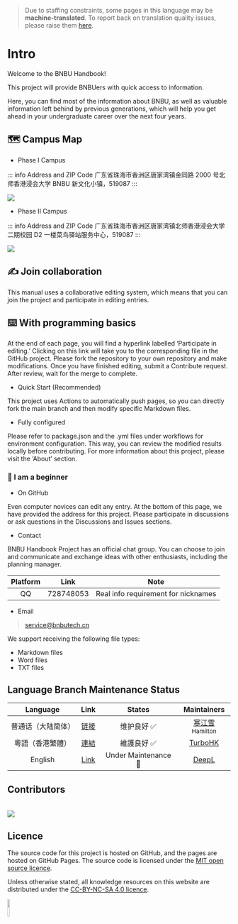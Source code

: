 > Due to staffing constraints, some pages in this language may be **machine-translated**. To report back on translation quality issues, please raise them [here](https://github.com/PhoenixTechProject/BNBUHandbook/issues/new).

# Intro

Welcome to the BNBU Handbook!

This project will provide BNBUers with quick access to information.

Here, you can find most of the information about BNBU, as well as valuable information left behind by previous generations, which will help you get ahead in your undergraduate career over the next four years.

## 🗺️ Campus Map
* Phase I Campus

::: info Address and ZIP Code
广东省珠海市香洲区唐家湾镇金同路 2000 号北师香港浸会大学 BNBU 新文化小镇，519087
:::

![](https://cdn.jsdelivr.net/gh/PhoenixTechProject/HandbookPicBed/map/one.jpg)

* Phase II Campus

::: info Address and ZIP Code
广东省珠海市香洲区唐家湾镇北师香港浸会大学二期校园 D2 一楼菜鸟驿站服务中心，519087
:::

![](https://cdn.jsdelivr.net/gh/PhoenixTechProject/HandbookPicBed/map/two.jpg)

## ✍️ Join collaboration

This manual uses a collaborative editing system, which means that you can join the project and participate in editing entries.

## ⌨️ With programming basics

At the end of each page, you will find a hyperlink labelled ‘Participate in editing.’ Clicking on this link will take you to the corresponding file in the GitHub project. Please fork the repository to your own repository and make modifications. Once you have finished editing, submit a Contribute request. After review, wait for the merge to complete.

* Quick Start (Recommended)

This project uses Actions to automatically push pages, so you can directly fork the main branch and then modify specific Markdown files.

* Fully configured

Please refer to package.json and the .yml files under workflows for environment configuration. This way, you can review the modified results locally before contributing. For more information about this project, please visit the ‘About’ section.

### 🔰 I am a beginner

* On GitHub

Even computer novices can edit any entry. At the bottom of this page, we have provided the address for this project. Please participate in discussions or ask questions in the Discussions and Issues sections.

* Contact

BNBU Handbook Project has an official chat group. You can choose to join and communicate and exchange ideas with other enthusiasts, including the planning manager.

| Platform | Link | Note |
|:-----:|:-----:|-----|
| QQ | 728748053 | Real info requirement for nicknames |

* Email

> [service@bnbutech.cn](mailto:service@bnbutech.cn)

We support receiving the following file types:

* Markdown files
* Word files
* TXT files

## Language Branch Maintenance Status

| Language | Link | States | Maintainers |
|:-----:|:-----:|:-----:|:-----:|
| 普通话（大陆简体） | [链接](https://bnbutech.cn/zh-cn/) | 维护良好 ✅ | [寒江雪<sub>Hamilton</sub>](https://github.com/FrostHamilton) |
| 粵語（香港繁體） | [連結](https://bnbutech.cn/zh-yue/) | 維護良好 ✅ | [TurboHK](https://github.com/TurboHK) |
| English | [Link](https://bnbutech.cn/en-us/) | Under Maintenance 🚧 | [DeepL](https://www.deepl.com) |

## Contributors

<a href="https://github.com/PhoenixTechProject/BNBUHandbook/graphs/contributors">
  <br><img src="https://contributors-img.web.app/image?repo=PhoenixTechProject/BNBUHandbook" />
</a>

## Licence

The source code for this project is hosted on GitHub, and the pages are hosted on GitHub Pages. The source code is licensed under the [MIT open source licence](https://mit-license.org/).

Unless otherwise stated, all knowledge resources on this website are distributed under the [CC-BY-NC-SA 4.0 licence](https://creativecommons.org/licenses/by-nc-sa/4.0/).

<img src=https://cdn.jsdelivr.net/gh/PhoenixTechProject/HandbookPicBed/icon/rect-by-nc-sa.png width=10% />

